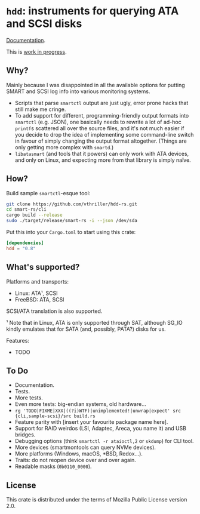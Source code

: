 # `hdd`: instruments for querying ATA and SCSI disks

[Documentation](https://docs.rs/hdd/).

This is [work in progress](#to-do).

## Why?

Mainly because I was disappointed in all the available options for putting SMART and SCSI log info into various monitoring systems.

* Scripts that parse `smartctl` output are just ugly, error prone hacks that still make me cringe.
* To add support for different, programming-friendly output formats into `smartctl` (e.g. JSON), one basically needs to rewrite a lot of ad-hoc `printf`s scattered all over the source files, and it's not much easier if you decide to drop the idea of implementing some command-line switch in favour of simply changing the output format altogether. (Things are only getting more complex with `smartd`.)
* `libatasmart` (and tools that it powers) can only work with ATA devices, and only on Linux, and expecting more from that library is simply naïve.

## How?

Build sample `smartctl`-esque tool:

```sh
git clone https://github.com/vthriller/hdd-rs.git
cd smart-rs/cli
cargo build --release
sudo ./target/release/smart-rs -i --json /dev/sda
```

Put this into your `Cargo.toml` to start using this crate:
```toml
[dependencies]
hdd = "0.8"
```

## What's supported?

Platforms and transports:

* Linux: ATA¹, SCSI
* FreeBSD: ATA, SCSI

SCSI/ATA translation is also supported.

¹ Note that in Linux, ATA is only supported through SAT, although SG_IO kindly emulates that for SATA (and, possibly, PATA?) disks for us.

Features:

* TODO

## To Do

* Documentation.
* Tests.
* More tests.
* Even more tests: big-endian systems, old hardware…
* `rg 'TODO|FIXME|XXX|((?i)WTF)|unimplemented!|unwrap|expect' src {cli,sample-scsi}/src build.rs`
* Feature parity with [insert your favourite package name here].
* Support for RAID weirdos (LSI, Adaptec, Areca, you name it) and USB bridges.
* Debugging options (think `smartctl -r ataioctl,2` or `skdump`) for CLI tool.
* More devices (smartmontools can query NVMe devices).
* More platforms (Windows, macOS, \*BSD, Redox…).
* Traits: do not reopen device over and over again.
* Readable masks (`0b0110_0000`).

## License

This crate is distributed under the terms of Mozilla Public License version 2.0.
